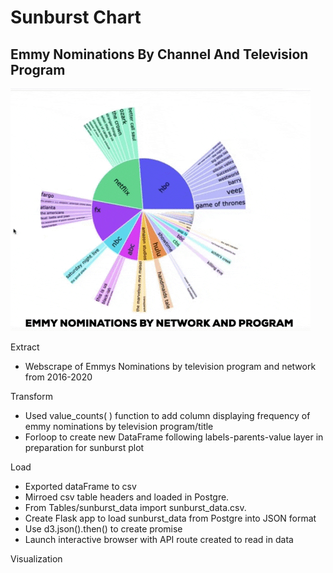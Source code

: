 # Sunburst Chart 
## Emmy Nominations By Channel And Television Program

![tv gif](sunburst.gif)

Extract
- Webscrape of Emmys Nominations by television program and network from 2016-2020

Transform
- Used value_counts( ) function to add column displaying frequency of emmy nominations by television program/title
- Forloop to create new DataFrame following labels-parents-value layer in preparation for sunburst plot

Load
- Exported dataFrame to csv
- Mirroed csv table headers and loaded in Postgre.
- From Tables/sunburst_data import sunburst_data.csv.
- Create Flask app to load sunburst_data from Postgre into JSON format
- Use d3.json().then() to create promise 
- Launch interactive browser with API route created to read in data

Visualization
